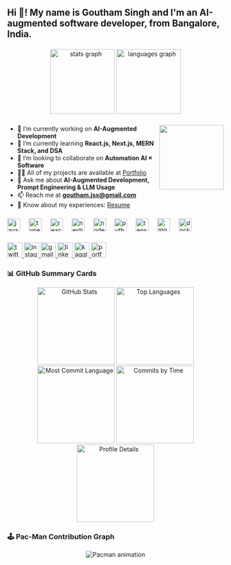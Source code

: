 <h2 align="left">Hi 👋! My name is Goutham Singh and I'm an AI-augmented software developer, from Bangalore, India.</h2>

###

<div align="center">
  <img src="https://github-readme-stats.vercel.app/api?username=gouthamjs30&hide_title=false&hide_rank=false&show_icons=true&include_all_commits=true&count_private=true&disable_animations=false&theme=dracula&locale=en&hide_border=false" height="150" alt="stats graph"  />
  <img src="https://github-readme-stats.vercel.app/api/top-langs?username=gouthamjs30&locale=en&hide_title=false&layout=compact&card_width=320&langs_count=6&theme=dracula&hide_border=false" height="150" alt="languages graph"  />
</div>

###

<img align="right" height="150" src="https://i.imgflip.com/65efzo.gif"  />

###

- 🔭 I’m currently working on **AI-Augmented Development**  
- 🌱 I’m currently learning **React.js, Next.js, MERN Stack, and DSA**  
- 👯 I’m looking to collaborate on **Automation AI × Software**  
- 👨‍💻 All of my projects are available at [Portfolio](https://goutham-singh-protoflio.vercel.app/)  
- 💬 Ask me about **AI-Augmented Development, Prompt Engineering & LLM Usage**  
- 📫 Reach me at **goutham.jsx@gmail.com**  
- 📄 Know about my experiences: [Resume](https://resume.tiiny.site/)  

###

<div align="left">
  <img src="https://cdn.jsdelivr.net/gh/devicons/devicon/icons/javascript/javascript-original.svg" height="30" alt="javascript logo"  />
  <img width="12" />
  <img src="https://cdn.jsdelivr.net/gh/devicons/devicon/icons/typescript/typescript-original.svg" height="30" alt="typescript logo"  />
  <img width="12" />
  <img src="https://cdn.jsdelivr.net/gh/devicons/devicon/icons/react/react-original.svg" height="30" alt="react logo"  />
  <img width="12" />
  <img src="https://cdn.jsdelivr.net/gh/devicons/devicon/icons/nextjs/nextjs-original.svg" height="30" alt="nextjs logo"  />
  <img width="12" />
  <img src="https://cdn.jsdelivr.net/gh/devicons/devicon/icons/nodejs/nodejs-original.svg" height="30" alt="nodejs logo"  />
  <img width="12" />
  <img src="https://cdn.jsdelivr.net/gh/devicons/devicon/icons/python/python-original.svg" height="30" alt="python logo"  />
  <img width="12" />
  <img src="https://cdn.jsdelivr.net/gh/devicons/devicon/icons/tensorflow/tensorflow-original.svg" height="30" alt="tensorflow logo"  />
  <img width="12" />
  <img src="https://cdn.jsdelivr.net/gh/devicons/devicon/icons/mongodb/mongodb-original.svg" height="30" alt="mongodb logo"  />
  <img width="12" />
  <img src="https://cdn.jsdelivr.net/gh/devicons/devicon/icons/docker/docker-original.svg" height="30" alt="docker logo"  />
</div>

###

<div align="left">
  <a href="https://twitter.com/goutham__singh" target="_blank">
    <img src="https://img.shields.io/static/v1?message=Twitter&logo=twitter&label=&color=1DA1F2&logoColor=white&labelColor=&style=for-the-badge" height="35" alt="twitter logo"  />
  </a>
  <a href="https://instagram.com/gouthamm_30" target="_blank">
    <img src="https://img.shields.io/static/v1?message=Instagram&logo=instagram&label=&color=E4405F&logoColor=white&labelColor=&style=for-the-badge" height="35" alt="instagram logo"  />
  </a>
  <a href="mailto:goutham.jsx@gmail.com" target="_blank">
    <img src="https://img.shields.io/static/v1?message=Gmail&logo=gmail&label=&color=D14836&logoColor=white&labelColor=&style=for-the-badge" height="35" alt="gmail logo"  />
  </a>
  <a href="https://www.linkedin.com/in/goutham-singh-" target="_blank">
    <img src="https://img.shields.io/static/v1?message=LinkedIn&logo=linkedin&label=&color=0077B5&logoColor=white&labelColor=&style=for-the-badge" height="35" alt="linkedin logo"  />
  </a>
  <a href="https://kaggle.com/goutham645" target="_blank">
    <img src="https://img.shields.io/static/v1?message=Kaggle&logo=kaggle&label=&color=20BEFF&logoColor=white&labelColor=&style=for-the-badge" height="35" alt="kaggle logo"  />
  </a>
  <a href="https://goutham-singh-protoflio.vercel.app/" target="_blank">
    <img src="https://img.shields.io/static/v1?message=Portfolio&logo=google-chrome&label=&color=4285F4&logoColor=white&labelColor=&style=for-the-badge" height="35" alt="portfolio badge"  />
  </a>
</div>

###

### 📊 GitHub Summary Cards

<div align="center">
  <img src="http://github-profile-summary-cards.vercel.app/api/cards/stats?username=gouthamjs30&theme=dracula" height="180" alt="GitHub Stats"/>
  <img src="http://github-profile-summary-cards.vercel.app/api/cards/repos-per-language?username=gouthamjs30&theme=dracula" height="180" alt="Top Languages"/>
  <img src="http://github-profile-summary-cards.vercel.app/api/cards/most-commit-language?username=gouthamjs30&theme=dracula" height="180" alt="Most Commit Language"/>
  <img src="http://github-profile-summary-cards.vercel.app/api/cards/productive-time?username=gouthamjs30&theme=dracula" height="180" alt="Commits by Time"/>
  <img src="http://github-profile-summary-cards.vercel.app/api/cards/profile-details?username=gouthamjs30&theme=dracula" height="180" alt="Profile Details"/>
</div>

###

### 🕹️ Pac-Man Contribution Graph
<p align="center">
  <img src="https://raw.githubusercontent.com/gouthamjs30/gouthamjs30/output/pacman-contribution-graph.svg" alt="Pacman animation"/>
</p>

